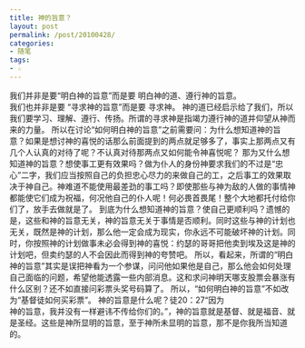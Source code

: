 ```yaml
---
title: 神的旨意？
layout: post
permalink: /post/20100428/
categories:
- 随笔
tags:
- ☆
---
```


我们并非是要“明白神的旨意”而是要 明白神的道、遵行神的旨意。   
我们也并非是要 “寻求神的旨意”而是要 寻求神。 
神的道已经启示给了我们，所以我们要学习、理解、遵行、传扬。所谓的寻求神是指竭力遵行神的道并仰望从神而来的力量。 
所以在讨论“如何明白神的旨意”之前需要问：为什么想知道神的旨意？如果是想讨神的喜悦的话那么前面提到的两点就足够多了，事实上那两点又有几个人认真的对待了呢？不认真对待那两点又如何能令神喜悦呢？ 
那为又什么想知道神的旨意？想使事工更有效果吗？做为仆人的身份神要求我们的不过是“忠心”二字，我们应当按照自己的负担忠心尽力的来做自己的工，之后事工的效果取决于神自己。神难道不能使用最差劲的事工吗？即使那些与神为敌的人做的事情神都能使它们成为祝福，何况他自己的仆人呢！何必畏首畏尾！整个大地都托付给你们了，放手去做就是了。 
到底为什么想知道神的旨意？使自己更顺利吗？遗憾的是，这些和神的旨意无关，神的旨意无关于事情是否顺利。同时这些与神的计划也无关，既然是神的计划，那么他一定会成为现实，你永远不可能破坏神的计划。同时，你按照神的计划做事未必会得到神的喜悦：约瑟的哥哥把他卖到埃及这是神的计划吧，但卖约瑟的人不会因此而得到神的夸赞吧。 
所以，看起来，所谓的“明白神的旨意”其实是误把神看为一个参谋，问问他如果他是自己，那么他会如何处理自己面临的问题，希望他能透露一些内部消息。这和求问神明天哪支股票会暴涨有什么区别？还不如直接问彩票头奖号码算了。 
所以，“如何明白神的旨意”不如改为“基督徒如何买彩票”。 
神的旨意是什么呢？徒20：27“因为   
神的旨意，我并没有一样避讳不传给你们的。”，神的旨意就是基督、就是福音、就是圣经。这些是神所显明的旨意，至于神所未显明的旨意，那不是你我所当知道的。
